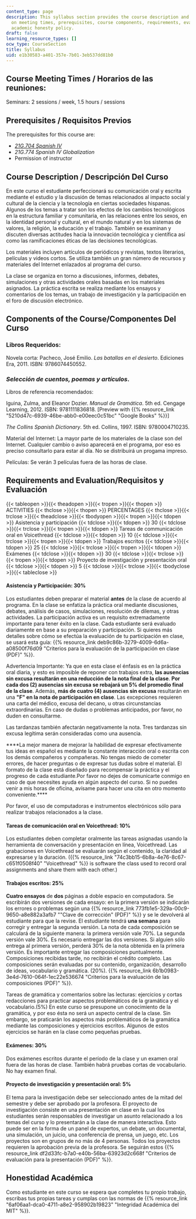 ```yaml
---
content_type: page
description: This syllabus section provides the course description and information
  on meeting times, prerequisites, course components, requirements, evaluation, and
  academic honesty policy.
draft: false
learning_resource_types: []
ocw_type: CourseSection
title: Syllabus
uid: e1b30583-a401-357e-7b01-3eb537dd81b0
---
```

## Course Meeting Times / Horarios de las reuniones:

Seminars: 2 sessions / week, 1.5 hours / sessions

## Prerequisites / Requisitos Previos

The prerequisites for this course are:

- [*21G.704 Spanish IV*](/courses/21g-704-spanish-iv-spring-2005)
- *21G.774 Spanish IV Globalization*
- Permission of instructor

## Course Description / Descripción Del Curso

En este curso el estudiante perfeccionará su comunicación oral y escrita mediante el estudio y la discusión de temas relacionados al impacto social y cultural de la ciencia y la tecnología en ciertas sociedades hispanas. Algunos de los temas a tratar son los efectos de los cambios tecnológicos en la estructura familiar y comunitaria, en las relaciones entre los sexos, en la identidad personal y cultural, en el mundo natural y en los sistemas de valores, la religión, la educación y el trabajo. También se examinan y discuten diversas actitudes hacia la innovación tecnológica y científica así como las ramificaciones éticas de las decisiones tecnológicas.

Los materiales incluyen artículos de periódicos y revistas, textos literarios, películas y videos cortos. Se utiliza también un gran número de recursos y materiales del Internet enlazados al programa del curso.

La clase se organiza en torno a discusiones, informes, debates, simulaciones y otras actividades orales basadas en los materiales asignados. La práctica escrita se realiza mediante los ensayos y comentarios de los temas, un trabajo de investigación y la participación en el foro de discusión electrónico.

## Components of the Course/Componentes Del Curso

### Libros Requeridos:

Novela corta: Pacheco, José Emilio. *Las batallas en el desierto*. Ediciones Era, 2011. ISBN: 9786074450552.

### *Selección de cuentos, poemas y artículos*.

Libros de referencia recomendados:

Iguina, Zulma, and Eleanor Dozier. *Manual de Gramática*. 5th ed. Cengage Learning, 2012. ISBN: 9781111836818. \[Preview with {{% resource_link "5210d47c-6939-46be-abb0-e00eec0c51bc" "Google Books" %}}\]

*The Collins Spanish Dictionary*. 5th ed. Collins, 1997. ISBN: 9780004710235.

Material del Internet: La mayor parte de los materiales de la clase son del Internet. Cualquier cambio o aviso aparecerá en el programa, por eso es preciso consultarlo para estar al día. No se distribuirá un progama impreso.

Películas: Se verán 3 películas fuera de las horas de clase.

## Requirements and Evaluation/Requisitos y Evaluación

{{< tableopen >}}{{< theadopen >}}{{< tropen >}}{{< thopen >}}
ACTIVITIES
{{< thclose >}}{{< thopen >}}
PERCENTAGES
{{< thclose >}}{{< trclose >}}{{< theadclose >}}{{< tbodyopen >}}{{< tropen >}}{{< tdopen >}}
Asistencia y participación
{{< tdclose >}}{{< tdopen >}}
30
{{< tdclose >}}{{< trclose >}}{{< tropen >}}{{< tdopen >}}
Tareas de communicación oral en Voicethread
{{< tdclose >}}{{< tdopen >}}
10
{{< tdclose >}}{{< trclose >}}{{< tropen >}}{{< tdopen >}}
Trabajos escritos
{{< tdclose >}}{{< tdopen >}}
25
{{< tdclose >}}{{< trclose >}}{{< tropen >}}{{< tdopen >}}
Exámenes
{{< tdclose >}}{{< tdopen >}}
30
{{< tdclose >}}{{< trclose >}}{{< tropen >}}{{< tdopen >}}
Proyecto de investigación y presentación oral
{{< tdclose >}}{{< tdopen >}}
5
{{< tdclose >}}{{< trclose >}}{{< tbodyclose >}}{{< tableclose >}}

#### Asistencia y Participación: 30%

Los estudiantes deben preparar el material **antes** de la clase de acuerdo al programa. En la clase se enfatiza la práctica oral mediante discusiones, debates, análisis de casos, simulaciones, resolución de dilemas, y otras actividades. La participación activa es un requisito extremadamente importante para tener éxito en la clase. Cada estudiante será evaluado diariamente en base a su preparación y participación. Si quieres más detalles sobre cómo se efectúa la evaluación de tu participación en clase, se usará esta guía: {{% resource_link deb9c86b-3279-4009-6d6a-a08500f76d09 "Criterios para la evaluación de la participación en clase (PDF)" %}}.

Advertencia Importante: Ya que en esta clase el énfasis es en la práctica oral diaria, y esto es imposible de reponer con trabajos extra, **las ausencias sin excusa resultarán en una reducción de la nota final de la clase**. **Por cada dos (2) ausencias sin excusa se rebajará un 5% del promedio final de la clase**. Además, **más de cuatro (4) ausencias** **sin excusa** resultarán en una **"F" en la nota de participación en clase**. Las excepciones requieren una carta del médico, excusa del decano, u otras circunstancias extraordinarias. En caso de dudas o problemas anticipados, por favor, no duden en consultarme.

Las tardanzas también afectarán negativamente la nota. Tres tardanzas sin excusa legítima serán consideradas como una ausencia.

\*\*\*\*La mejor manera de mejorar la habilidad de expresar efectivamente tus ideas en español es mediante la constante interacción oral o escrita con los demás compañeros y compañeras. No tengas miedo de cometer errores, de hacer preguntas o de expresar tus dudas sobre el material. El formato de la clase está diseñado para recompensar la práctica y el progreso de cada estudiante.Por favor no dejes de comunicarte conmigo en caso de que necesites ayuda en algún aspecto del curso. Si no puedes venir a mis horas de oficina, avísame para hacer una cita en otro momento conveniente.\*\*\*\*

Por favor, el uso de computadoras e instrumentos electrónicos sólo para realizar trabajos relacionados a la clase.

#### Tareas de comunicación oral en Voicethread: 10%

Los estudiantes deben completar oralmente las tareas asignadas usando la herramienta de conversación y presentación en línea, Voicethread. Las grabaciones en Voicethread se evaluarán según el contenido, la claridad al expresarse y la duración. ({{% resource_link "74c3bb15-6b8a-4e76-8c67-c651f0508f40" "Voicethread" %}} is software the class used to record oral assignments and share them with each other.)

#### Trabajos escritos: 25%

**Cuatro ensayos** de **dos** páginas a doble espacio en computadora. Se escribirán dos versiones de cada ensayo: en la primera versión se indicarán los errores o problemas según una {{% resource_link 773fb1e5-329a-00c9-9650-a8e882a3afb7 "\"Clave de corrección\" (PDF)" %}} y se le devolverá al estudiante para que la revise. El estudiante tendrá **una semana** para corregir y entregar la segunda versión. La nota de cada composición se calculará de la siguiente manera: la primera versión vale 70%. La segunda versión vale 30%. Es necesario entregar las dos versiones. Si alguien sólo entrega al primera versión, perderá 30% de la nota obtenida en la primera versión. Es importante entregar las composiciones puntualmente. Composiciones recibidas tarde, no recibirán el crédito completo. Las composiciones serán evaluadas por su contenido, organización, desarrollo de ideas, vocabulario y gramática. (20%). {{% resource_link 6b1b0983-3e4d-7610-064f-1ec22e536674 "Criterios para la evaluación de las composiciones (PDF)" %}}.

Tareas de gramática y comentarios sobre las lecturas: ejercicios y cortas redacciones para practicar aspectos problemáticos de la gramática y el vocabulario.(5%) En este curso se presupone un conocimiento de la gramática, y por eso ésta no será un aspecto central de la clase. Sin embargo, se praticarán los aspectos más problemáticos de la gramática mediante las composiciones y ejercicios escritos. Algunos de estos ejercicios se harán en la clase como pequeñas pruebas.

#### Exámenes: 30%

Dos exámenes escritos durante el período de la clase y un examen oral fuera de las horas de clase. También habrá pruebas cortas de vocabulario. No hay examen final.

#### Proyecto de investigación y presentación oral: 5%

El tema para la investigación debe ser seleccionado antes de la mitad del semestre y debe ser aprobado por la profesora. El proyecto de investigación consiste en una presentación en clase en la cual los estudiantes serán responsables de investigar un asunto relacionado a los temas del curso y lo presentarán a la clase de manera interactiva. Esto puede ser en la forma de un panel de expertos, un debate, un documental, una simulación, un juicio, una conferencia de prensa, un juego, etc. Los proyectos son en grupos de no más de 4 personas. Todos los proyectos requieren la aprobación previa de la profesora. Se seguirán estos {{% resource_link df2d33fc-b7a0-e40b-56ba-63923d2c668f "Criterios de evaluación para la presentación (PDF)" %}}.

## Honestidad Académica

Como estudiante en este curso se espera que completes tu propio trabajo, escribas tus propias tareas y cumplas con las normas de {{% resource_link "6af06aa1-dca0-4711-a8e2-958902b19823" "Integridad Académica del MIT" %}}.